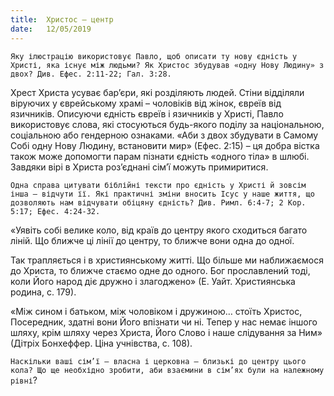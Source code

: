 ```yaml
---
title:  Христос – центр
date:   12/05/2019
---
```


`Яку ілюстрацію використовує Павло, щоб описати ту нову єдність у Христі, яка існує між людьми? Як Христос збудував «одну Нову Людину» з двох? Див. Ефес. 2:11-22; Гал. 3:28.`

Хрест Христа усуває бар’єри, які розділяють людей. Стіни відділяли віруючих у єврейському храмі – чоловіків від жінок, євреїв від язичників. Описуючи єдність євреїв і язичників у Христі, Павло використовує слова, які стосуються будь-якого поділу за національною, соціальною або гендерною ознаками. «Аби з двох збудувати в Самому Собі одну Нову Людину, встановити мир» (Ефес. 2:15) – ця добра вістка також може допомогти парам пізнати єдність «одного тіла» в шлюбі. Завдяки вірі в Христа роз’єднані сім’ї можуть примиритися.

`Одна справа цитувати біблійні тексти про єдність у Христі й зовсім інша – відчути її. Які практичні зміни вносить Ісус у наше життя, що дозволяють нам відчувати обіцяну єдність? Див. Римл. 6:4-7; 2 Кор. 5:17; Ефес. 4:24-32.`

«Уявіть собі велике коло, від країв до центру якого сходиться багато ліній. Що ближче ці лінії до центру, то ближче вони одна до одної.

Так трапляється і в християнському житті. Що більше ми наближаємося до Христа, то ближче стаємо одне до одного. Бог прославлений тоді, коли Його народ діє дружно і злагоджено» (Е. Уайт. Християнська родина, с. 179).

«Між сином і батьком, між чоловіком і дружиною… стоїть Христос, Посередник, здатні вони Його впізнати чи ні. Тепер у нас немає іншого шляху, крім шляху через Христа, Його Слово і наше слідування за Ним» (Дітріх Бонхеффер. Ціна учнівства, с. 108).

`Наскільки ваші сім’ї – власна і церковна – близькі до центру цього кола? Що ще необхідно зробити, аби взаємини в сім’ях були на належному рівні`?